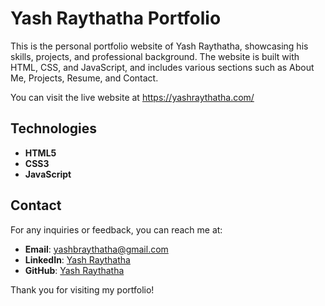 # Yash Raythatha Portfolio

This is the personal portfolio website of Yash Raythatha, showcasing his skills, projects, and professional background. The website is built with HTML, CSS, and JavaScript, and includes various sections such as About Me, Projects, Resume, and Contact.

You can visit the live website at https://yashraythatha.com/

## Technologies
- **HTML5**
- **CSS3**
- **JavaScript**

## Contact
For any inquiries or feedback, you can reach me at:
- **Email**: yashbraythatha@gmail.com
- **LinkedIn**: [Yash Raythatha](https://www.linkedin.com/in/yash-raythatha-12710020b/)
- **GitHub**: [Yash Raythatha](https://github.com/YashRaythatha)

Thank you for visiting my portfolio!

